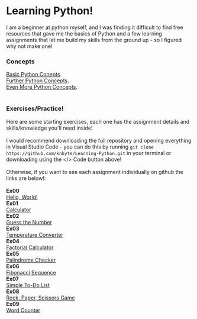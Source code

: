 # Learning Python!

I am a beginner at python myself, and I was finding it difficult to find free resources that gave me the basics of Python and a few learning assignments that let me build my skills from the ground up - so I figured why not make one!

### Concepts
[Basic Python Conepts](https://github.com/knbyte/Learning-Python/blob/main/Concepts/Basic.py).<br>
[Further Python Concepts](https://github.com/knbyte/Learning-Python/blob/main/Concepts/Further-Concepts-One.py).<br>
[Even More Python Concepts](https://github.com/knbyte/Learning-Python/blob/main/Concepts/Further-Concepts-Two.py).<br>
<br>
### Exercises/Practice!
Here are some starting exercises, each one has the assignment details and skills/knowledge you'll need inside!<br>
<br>
I would recommend downloading the full repository and opening everything in Visual Studio Code - you can do this by running ```git clone https://github.com/knbyte/Learning-Python.git``` in your terminal or downloading using the </> Code button above!<br>
<br>
Otherwise, if you want to see each assignment individually on github the links are below!:<br>
<br>
**Ex00<br>**
[Hello, World!](https://github.com/knbyte/Learning-Python/blob/main/Assignments/Ex00/Hello-World!.py)<br>
**Ex01<br>**
[Calculator](https://github.com/knbyte/Learning-Python/blob/main/Assignments/Ex01/Calculator.py)<br>
**Ex02<br>**
[Guess the Number](https://github.com/knbyte/Learning-Python/blob/main/Assignments/Ex02/Guess-the-Number.py)<br>
**Ex03<br>**
[Temperature Converter](https://github.com/knbyte/Learning-Python/blob/main/Assignments/Ex03/Temperature-Coverter.py)<br>
**Ex04<br>**
[Factorial Calculator](https://github.com/knbyte/Learning-Python/blob/main/Assignments/Ex04/Factorial-Calculator.py)<br>
**Ex05<br>**
[Palindrome Checker](https://github.com/knbyte/Learning-Python/blob/main/Assignments/Ex05/Palindrome-Checker.py)<br>
**Ex06<br>**
[Fibonacci Sequence](https://github.com/knbyte/Learning-Python/blob/main/Assignments/Ex6/Fibonacci-Sequence.py)<br>
**Ex07<br>**
[Simple To-Do List](https://github.com/knbyte/Learning-Python/blob/main/Assignments/Ex07/Simple-To-Do-List.py)<br>
**Ex08<br>**
[Rock, Paper, Scissors Game](https://github.com/knbyte/Learning-Python/blob/main/Assignments/Ex08/Rock-Paper-Sissors.py)<br>
**Ex09<br>**
[Word Counter](https://github.com/knbyte/Learning-Python/blob/main/Assignments/Ex09/Word-Counter.py)<br>
